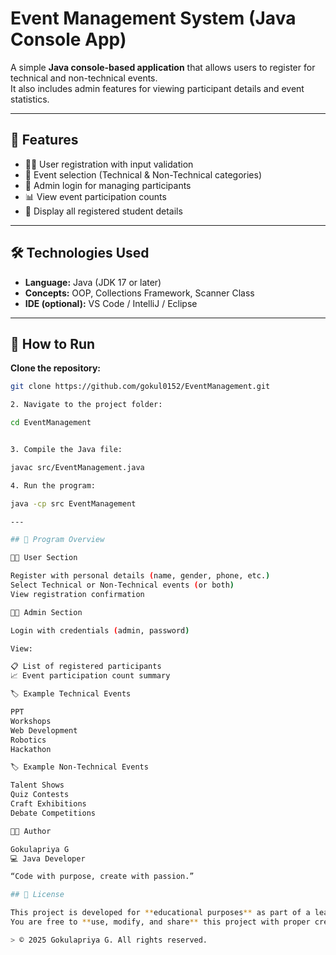 # Event Management System (Java Console App) 

A simple **Java console-based application** that allows users to register for technical and non-technical events.  
It also includes admin features for viewing participant details and event statistics.

---

## 🌟 Features
- 🧍‍♀️ User registration with input validation  
- 🧾 Event selection (Technical & Non-Technical categories)  
- 🔐 Admin login for managing participants  
- 📊 View event participation counts  
- 🏫 Display all registered student details  

---

## 🛠️ Technologies Used
- **Language:** Java (JDK 17 or later)  
- **Concepts:** OOP, Collections Framework, Scanner Class  
- **IDE (optional):** VS Code / IntelliJ / Eclipse  

---

## 🚀 How to Run

**Clone the repository:**
   ```bash
   git clone https://github.com/gokul0152/EventManagement.git
   
2. Navigate to the project folder:

   cd EventManagement


3. Compile the Java file:

   javac src/EventManagement.java

4. Run the program:

   java -cp src EventManagement

---

## 🧠 Program Overview

👩‍🎓 User Section

   Register with personal details (name, gender, phone, etc.)   
   Select Technical or Non-Technical events (or both)
   View registration confirmation

👨‍💼 Admin Section

   Login with credentials (admin, password)
   
   View:
   
   📋 List of registered participants
   📈 Event participation count summary

🏷️ Example Technical Events

   PPT
   Workshops
   Web Development
   Robotics
   Hackathon

🏷️ Example Non-Technical Events

   Talent Shows
   Quiz Contests
   Craft Exhibitions
   Debate Competitions

🧑‍💻 Author

   Gokulapriya G
   💻 Java Developer

“Code with purpose, create with passion.”

## 🪪 License

   This project is developed for **educational purposes** as part of a learning and academic        exploration in Java programming.  
   You are free to **use, modify, and share** this project with proper credit to the author.  
   
   > © 2025 Gokulapriya G. All rights reserved.


